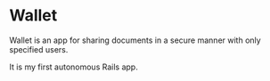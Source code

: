 # Wallet

Wallet is an app for sharing documents in a secure manner with only specified users.

It is my first autonomous Rails app.
